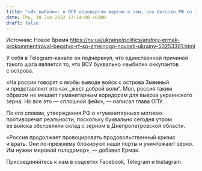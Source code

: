 ```yaml
---
title: "«Их выбили»: в ОПУ опровергли версию о том, что бегство РФ со Змеиного было «жестом доброй воли»"
date: Thu, 30 Jun 2022 13:14:00 +0300
draft: false
---
```

Источник: Новое Время https://nv.ua/ukraine/politics/andrey-ermak-prokommentiroval-begstvo-rf-so-zmeinogo-novosti-ukrainy-50253361.html


У себя в Telegram-канале он подчеркнул, что единственной причиной такого шага является то, что ВСУ буквально «выбили» оккупантов с острова.

 «На россии говорят о якобы выводе войск с острова Змеиный и представляют это как „жест доброй воли“. Мол, россия таким образом не мешает гуманитарным коридорам для вывоза украинского зерна. Но все это — сплошной фейк», — написал глава ОПУ.

По его словам, утверждения РФ о «гуманитарных» мотивах противоречат реальности, поскольку буквально сегодня утром ее войска обстреляли склад с зерном в Днепропетровской области.

«Россия продолжает провоцировать продовольственный кризис и врать. Они по-прежнему блокируют наши порты и уничтожают зерно. Им нужен мировой голодомор», — добавил Ермак.

Присоединяйтесь к нам в соцсетях Facebook, Telegram и Instagram.
